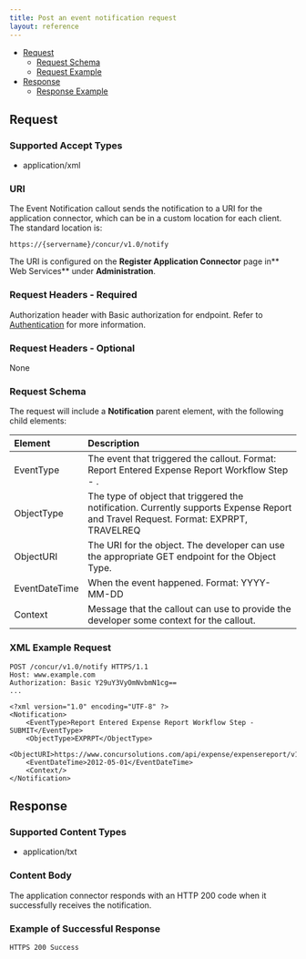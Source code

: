```yaml
---
title: Post an event notification request
layout: reference
---
```


* [Request](#request)
  * [Request Schema](#req-schema)
  * [Request Example](#req-example)
* [Response](#response)
  * [Response Example](#res-example)

## Request <a name="request"></a>

### Supported Accept Types
* application/xml

### URI
The Event Notification callout sends the notification to a URI for the application connector, which can be in a custom location for each client. The standard location is:

    https://{servername}/concur/v1.0/notify

The URI is configured on the **Register Application Connector** page in** Web Services** under **Administration**.


### Request Headers - Required
Authorization header with Basic authorization for endpoint. Refer to [Authentication][2] for more information.

### Request Headers - Optional
None

### <a name="req-schema"></a>Request Schema
The request will include a **Notification** parent element, with the following child elements:

|Element |Description |
|:------------|:-------------------------------------|
| EventType | The event that triggered the callout. Format: Report Entered Expense Report Workflow Step - <workflow step name>. |
| ObjectType | The type of object that triggered the notification. Currently supports Expense Report and Travel Request. Format: EXPRPT, TRAVELREQ |
| ObjectURI | The URI for the object. The developer can use the appropriate GET endpoint for the Object Type. |
| EventDateTime | When the event happened. Format: YYYY-MM-DD |
| Context | Message that the callout can use to provide the developer some context for the callout. |

###  <a name="req-example"></a>XML Example Request

```http
POST /concur/v1.0/notify HTTPS/1.1
Host: www.example.com
Authorization: Basic Y29uY3VyOmNvbmN1cg==
...

<?xml version="1.0" encoding="UTF-8" ?>
<Notification>
    <EventType>Report Entered Expense Report Workflow Step - SUBMIT</EventType>
    <ObjectType>EXPRPT</ObjectType>
    <ObjectURI>https://www.concursolutions.com/api/expense/expensereport/v1.1/reportfulldetails/3%Rek29$wsIY12Di3LS9$gjei%KL23</ObjectURI>
    <EventDateTime>2012-05-01</EventDateTime>
    <Context/>
</Notification>
```

## Response <a name="response"></a>

### Supported Content Types
* application/txt

### Content Body
The application connector responds with an HTTP 200 code when it successfully receives the notification.

###  <a name="res-example"></a>Example of Successful Response

    HTTPS 200 Success



[2]: /api-reference/callouts/event-notification.html

